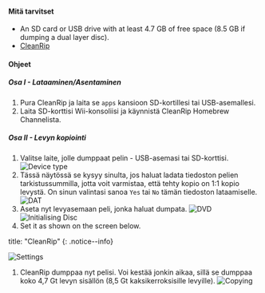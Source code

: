 #### Mitä tarvitset

* An SD card or USB drive with at least 4.7 GB of free space (8.5 GB if dumping a dual layer disc).
* [CleanRip](https://github.com/emukidid/cleanrip/releases/latest)

#### Ohjeet

##### Osa I - Lataaminen/Asentaminen

1. Pura CleanRip ja laita se `apps` kansioon SD-kortillesi tai USB-asemallesi.
1. Laita SD-korttisi Wii-konsoliisi ja käynnistä CleanRip Homebrew Channelista.

##### Osa II - Levyn kopiointi

1. Valitse laite, jolle dumppaat pelin - USB-asemasi tai SD-korttisi. ![Device type](/images/CleanRip/2.png)
1. Tässä näytössä se kysyy sinulta, jos haluat ladata tiedoston pelien tarkistussummilla, jotta voit varmistaa, että tehty kopio on 1:1 kopio levystä. On sinun valintasi sanoa `Yes` tai `No` tämän tiedoston lataamiselle. ![DAT](/images/CleanRip/3.png)
1. Aseta nyt levyasemaan peli, jonka haluat dumpata. ![DVD](/images/CleanRip/4.png) ![Initialising Disc](/images/CleanRip/5.png)
1. Set it as shown on the screen below.

title: "CleanRip"
{: .notice--info}

![Settings](/images/CleanRip/6.png)
1. CleanRip dumppaa nyt pelisi. Voi kestää jonkin aikaa, sillä se dumppaa koko 4,7 Gt levyn sisällön (8,5 Gt kaksikerroksisille levyille). ![Copying](/images/CleanRip/7.png)
